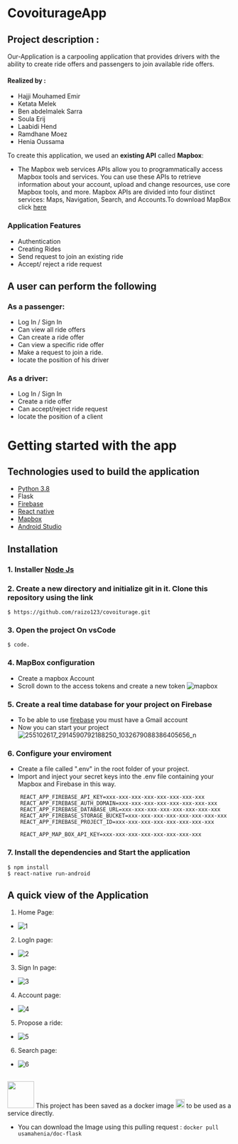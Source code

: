 # CovoiturageApp



## Project description :

Our-Application is a carpooling application that provides drivers with the ability 
to create ride offers and passengers to join available ride offers.
#### Realized by : 
- Hajji Mouhamed Emir
- Ketata Melek
- Ben abdelmalek Sarra
- Soula Erij
- Laabidi Hend
- Ramdhane Moez
- Henia Oussama

To create this application, we used an **existing API** called **Mapbox**: 
- The Mapbox web services APIs allow you to programmatically access Mapbox tools and services. You can use these APIs to retrieve information about your account, 		upload and change resources, use core Mapbox tools, and more. Mapbox APIs are divided into four distinct services: Maps, Navigation, Search, and Accounts.To download MapBox click [here](https://www.mapbox.com/) 
	


### Application Features
- Authentication
- Creating Rides
- Send request to join an existing ride
- Accept/ reject a ride request

## A user can perform the following

### As a passenger:
- Log In / Sign In	
- Can view all ride offers
- Can create a ride offer
- Can view a specific ride offer
- Make a request to join a ride.
- locate the position of his driver

### As a driver:
- Log In / Sign In
- Create a ride offer
- Can accept/reject ride request
- locate the position of a client


# Getting started with the app

## Technologies used to build the application
- [Python 3.8](https://www.python.org/downloads/)
- Flask
- [Firebase](https://firebase.google.com/?gclid=EAIaIQobChMIhobSiYeL9AIVCc13Ch3zMQB4EAAYASAAEgKRofD_BwE&gclsrc=aw.ds)
- [React native](https://reactnative.dev/)
- [Mapbox](https://www.mapbox.com/)
- [Android Studio](https://developer.android.com/studio?hl=fr&gclid=CjwKCAiA1aiMBhAUEiwACw25MXQ0piMVuICCZWNXMYBGVxAOE4iGoeoOxT_048KowH47HwWLb71czBoCN8UQAvD_BwE&gclsrc=aw.ds)

## Installation
### 1. Installer [Node Js](https://nodejs.org/en/download/)

### 2. Create a new directory and initialize git in it. Clone this repository using the link
	$ https://github.com/raizo123/covoiturage.git
### 3. Open the project On vsCode 
	$ code.
### 4. MapBox configuration
- Create a mapbox Account
- Scroll down to the access tokens and create a new token 
![mapbox](https://user-images.githubusercontent.com/87801601/140905629-b3783aa2-f0b4-4619-bfc3-bf19c27a55b5.PNG) 
### 5. Create a real time database for your project on Firebase
- To be able to use [firebase](https://firebase.google.com/?gclid=EAIaIQobChMIhobSiYeL9AIVCc13Ch3zMQB4EAAYASAAEgKRofD_BwE&gclsrc=aw.ds) you must have a Gmail account
- Now you can start your project  
![255102617_2914590792188250_1032679088386405656_n](https://user-images.githubusercontent.com/87801601/140905968-0f5eb817-2046-4424-bfe5-2c58b7c4930b.png)
### 6. Configure your enviroment 
- Create a file called ".env" in the root folder of your project.
- Import and inject your secret keys into the .env file containing your Mapbox and Firebase in this way.
```
	REACT_APP_FIREBASE_API_KEY=xxx-xxx-xxx-xxx-xxx-xxx-xxx-xxx
	REACT_APP_FIREBASE_AUTH_DOMAIN=xxx-xxx-xxx-xxx-xxx-xxx-xxx-xxx
	REACT_APP_FIREBASE_DATABASE_URL=xxx-xxx-xxx-xxx-xxx-xxx-xxx-xxx
	REACT_APP_FIREBASE_STORAGE_BUCKET=xxx-xxx-xxx-xxx-xxx-xxx-xxx-xxx
	REACT_APP_FIREBASE_PROJECT_ID=xxx-xxx-xxx-xxx-xxx-xxx-xxx-xxx

	REACT_APP_MAP_BOX_API_KEY=xxx-xxx-xxx-xxx-xxx-xxx-xxx-xxx
```

### 7.  Install the dependencies and Start the application 
	$ npm install 
	$ react-native run-android
## A quick view of the Application 
1. Home Page: 
- ![1](https://user-images.githubusercontent.com/87801601/140884920-fd8b5669-1aae-49cb-a191-0ae39954294a.png) 
2. LogIn page: 
- ![2](https://user-images.githubusercontent.com/87801601/140885150-0cee5044-9727-4c00-8bdf-6c7e53963479.png) 
3. Sign In page: 
- ![3](https://user-images.githubusercontent.com/87801601/140885125-2d3e240f-ff8c-4e14-9f34-35fc66cf32fd.png) 
4. Account page: 
- ![4](https://user-images.githubusercontent.com/87801601/140885127-6d0d83ab-b461-48e5-be4d-ccb5ca9a115a.png) 
5. Propose a ride: 
- ![5](https://user-images.githubusercontent.com/87801601/140885134-12a8ed4c-a9e9-4763-8cbf-d4f678c1c7cf.png) 
6. Search page:
- ![6](https://user-images.githubusercontent.com/87801601/140885136-113ae984-aa50-4f2f-b654-07d75432fdf9.png)



 ## 
<img src ="https://user-images.githubusercontent.com/87801601/140917992-8bd79750-da92-4476-8d0e-335ce6d1a6f4.png" width = 60 hight = 60 />  This project has been saved as a docker image <img src = "https://user-images.githubusercontent.com/87801601/140916853-5529cd93-740d-4553-aa1b-9c47b799e961.png" width = 20 height = 20 /> to be used as a service directly.
- You can download the Image using this pulling request : 
		`docker pull usamahenia/doc-flask`



